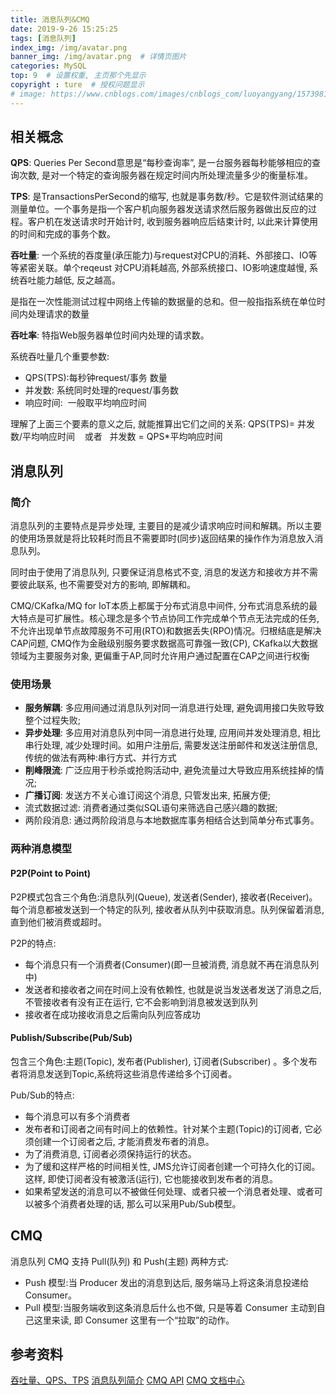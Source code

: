```yaml
---
title: 消息队列&CMQ
date: 2019-9-26 15:25:25
tags: [消息队列]
index_img: /img/avatar.png
banner_img: /img/avatar.png  # 详情页图片
categories: MySQL
top: 9  # 设置权重, 主页那个先显示
copyright : ture  # 授权问题显示
# image: https://www.cnblogs.com/images/cnblogs_com/luoyangyang/1573981/t_index.jpg
---
```


<!-- more -->

## 相关概念
**QPS**: Queries Per Second意思是“每秒查询率”, 是一台服务器每秒能够相应的查询次数, 是对一个特定的查询服务器在规定时间内所处理流量多少的衡量标准。

**TPS**: 是TransactionsPerSecond的缩写, 也就是事务数/秒。它是软件测试结果的测量单位。一个事务是指一个客户机向服务器发送请求然后服务器做出反应的过程。客户机在发送请求时开始计时, 收到服务器响应后结束计时, 以此来计算使用的时间和完成的事务个数。

**吞吐量**: 一个系统的吞度量(承压能力)与request对CPU的消耗、外部接口、IO等等紧密关联。单个reqeust 对CPU消耗越高, 外部系统接口、IO影响速度越慢, 系统吞吐能力越低, 反之越高。

是指在一次性能测试过程中网络上传输的数据量的总和。但一般指指系统在单位时间内处理请求的数量

**吞吐率**: 特指Web服务器单位时间内处理的请求数。

系统吞吐量几个重要参数:
- QPS(TPS):每秒钟request/事务 数量
- 并发数: 系统同时处理的request/事务数
- 响应时间:  一般取平均响应时间

理解了上面三个要素的意义之后, 就能推算出它们之间的关系:
QPS(TPS)= 并发数/平均响应时间    或者   并发数 = QPS*平均响应时间

## 消息队列
### 简介

消息队列的主要特点是异步处理, 主要目的是减少请求响应时间和解耦。所以主要的使用场景就是将比较耗时而且不需要即时(同步)返回结果的操作作为消息放入消息队列。

同时由于使用了消息队列, 只要保证消息格式不变, 消息的发送方和接收方并不需要彼此联系, 也不需要受对方的影响, 即解耦和。

CMQ/CKafka/MQ for IoT本质上都属于分布式消息中间件, 分布式消息系统的最大特点是可扩展性。核心理念是多个节点协同工作完成单个节点无法完成的任务, 不允许出现单节点故障服务不可用(RTO)和数据丢失(RPO)情况。归根结底是解决CAP问题, CMQ作为金融级别服务要求数据高可靠强一致(CP), CKafka以大数据领域为主要服务对象, 更偏重于AP,同时允许用户通过配置在CAP之间进行权衡

### 使用场景
- **服务解耦**: 多应用间通过消息队列对同一消息进行处理, 避免调用接口失败导致整个过程失败;
- **异步处理**: 多应用对消息队列中同一消息进行处理, 应用间并发处理消息, 相比串行处理, 减少处理时间。如用户注册后, 需要发送注册邮件和发送注册信息, 传统的做法有两种:串行方式、并行方式
- **削峰限流**: 广泛应用于秒杀或抢购活动中, 避免流量过大导致应用系统挂掉的情况;
- **广播订阅**: 发送方不关心谁订阅这个消息, 只管发出来, 拓展方便;
- 流式数据过滤: 消费者通过类似SQL语句来筛选自己感兴趣的数据;
- 两阶段消息: 通过两阶段消息与本地数据库事务相结合达到简单分布式事务。

### 两种消息模型
#### P2P(Point to Point)
P2P模式包含三个角色:消息队列(Queue), 发送者(Sender), 接收者(Receiver)。每个消息都被发送到一个特定的队列, 接收者从队列中获取消息。队列保留着消息, 直到他们被消费或超时。

P2P的特点:
- 每个消息只有一个消费者(Consumer)(即一旦被消费, 消息就不再在消息队列中)
- 发送者和接收者之间在时间上没有依赖性, 也就是说当发送者发送了消息之后, 不管接收者有没有正在运行, 它不会影响到消息被发送到队列
- 接收者在成功接收消息之后需向队列应答成功

#### Publish/Subscribe(Pub/Sub)
包含三个角色:主题(Topic), 发布者(Publisher), 订阅者(Subscriber) 。多个发布者将消息发送到Topic,系统将这些消息传递给多个订阅者。

Pub/Sub的特点:
- 每个消息可以有多个消费者
- 发布者和订阅者之间有时间上的依赖性。针对某个主题(Topic)的订阅者, 它必须创建一个订阅者之后, 才能消费发布者的消息。
- 为了消费消息, 订阅者必须保持运行的状态。
- 为了缓和这样严格的时间相关性, JMS允许订阅者创建一个可持久化的订阅。这样, 即使订阅者没有被激活(运行), 它也能接收到发布者的消息。
- 如果希望发送的消息可以不被做任何处理、或者只被一个消息者处理、或者可以被多个消费者处理的话, 那么可以采用Pub/Sub模型。

## CMQ
消息队列 CMQ 支持 Pull(队列) 和 Push(主题) 两种方式:

- Push 模型:当 Producer 发出的消息到达后, 服务端马上将这条消息投递给 Consumer。
- Pull 模型:当服务端收到这条消息后什么也不做, 只是等着 Consumer 主动到自己这里来读, 即 Consumer 这里有一个“拉取”的动作。
### 

## 参考资料
[吞吐量、QPS、TPS](https://ruby-china.org/topics/26221)
[消息队列简介](https://www.jianshu.com/p/689ce4205021)
[CMQ API](https://cloud.tencent.com/document/api/406/5851)
[CMQ 文档中心](https://cloud.tencent.com/document/product/406)